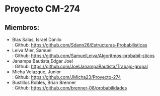 
# Proyecto CM-274 #

## Miembros: ##

* Blas Salas, Israel Danilo  
  : Github: https://github.com/Sdann26/Estructuras-Probabilisticas  
* Leiva Mier, Samuel  
  : Github: https://github.com/SamuelLeiva/Algoritmos-probabil-sticos  
* Janampa Bautista,Edgar Joel  
  : Github: https://github.com/JoelJanampaBautista/Trabajo-grupal  
* Micha Velazque, Junior  
  : Github: https://github.com/JMicha23/Proyecto-274  
* Bustillos Robles, Brian Brenner  
  : Github: https://github.com/brenner-08/probabilidades 
